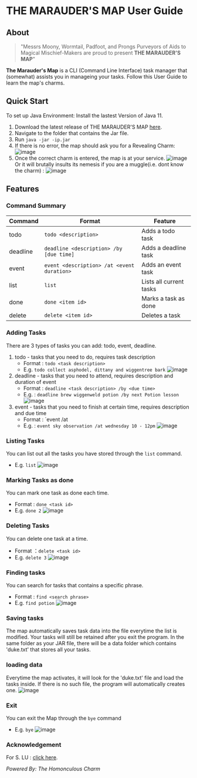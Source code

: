 # THE MARAUDER'S MAP User Guide 

## About 
> "Messrs Moony, Wormtail, Padfoot, and Prongs
> Purveyors of Aids to Magical Mischief-Makers
> are proud to present
> **THE MARAUDER'S MAP**"

**The Marauder's Map** is a CLI (Command Line Interface) task manager that (somewhat) assists you in manageing your tasks. 
Follow this User Guide to learn the map's charms. 

## Quick Start 
To set up Java Environment: Install the lastest Version of Java 11.
1. Download the latest release of THE MARAUDER'S MAP [here](https://github.com/Isabella-L/ip/releases/latest).
2. Navigate to the folder that contains the Jar file.
3. Run `java -jar -ip.jar`
4. If there is no error, the map should ask you for a Revealing Charm: 
![image](https://user-images.githubusercontent.com/69776265/135422052-4c6a9809-99f0-4b9e-a433-80e8059f0ff3.png)
5. Once the correct charm is entered, the map is at your service. 
![image](https://user-images.githubusercontent.com/69776265/135422439-767bd5b1-7678-456a-b03e-24357b4a5479.png)
   Or it will brutally insults its nemesis if you are a muggle(i.e. dont know the charm) :
   ![image](https://user-images.githubusercontent.com/69776265/135422175-5089dd3a-3c63-4827-8902-6355d90d26bf.png)

   

## Features 
### Command Summary 
Command | Format | Feature
------------ | ------------- | -------------
todo | `todo <description>` | Adds a todo task 
deadline | `deadline <description> /by [due time]` | Adds a deadline task
event | `event <description> /at <event duration>` | Adds an event task
list | `list` | Lists all current tasks
done | `done <item id>` | Marks a task as done
delete | `delete <item id>` | Deletes a task

### Adding Tasks 
There are 3 types of tasks you can add: todo, event, deadline.
1. todo - tasks that you need to do, requires task description
    - Format : `todo <task description>`
    - E.g. `todo collect asphodel, dittany and wiggentree bark`
    ![image](https://user-images.githubusercontent.com/69776265/135445227-f7b2c8f2-699c-46aa-905d-88a940a9e3c0.png)
2. deadline - tasks that you need to attend, requires description and duration of event
    - Format : `deadline <task description> /by <due time> `
    - E.g. : `deadline brew wiggenweld potion /by next Potion lesson`
    ![image](https://user-images.githubusercontent.com/69776265/135445345-6448ddef-df77-4519-8583-4a19763797c8.png)
3. event - tasks that you need to finish at certain time, requires description and due time
    - Format : `event <task description> /at <duration>
    - E.g. : `event sky observation /at wednesday 10 - 12pm`
    ![image](https://user-images.githubusercontent.com/69776265/135445419-7e8d46e8-ffaa-41b4-9694-c0ec77e16c69.png)

### Listing Tasks
You can list out all the tasks you have stored through the `list` command.
- E.g.  `list`
![image](https://user-images.githubusercontent.com/69776265/135445503-4ae2f355-c0b6-4660-9565-7a751f013d86.png)

### Marking Tasks as done
You can mark one task as done each time. 
- Format : `done <task id>`
- E.g. `done 2`
![image](https://user-images.githubusercontent.com/69776265/135445587-e9ed1b79-feb0-4f90-a886-89a68e741b39.png)

### Deleting Tasks 
You can delete one task at a time.
- Format ：`delete <task id>`
- E.g. `delete 3`
![image](https://user-images.githubusercontent.com/69776265/135446872-7ee625f0-bc68-4f67-bb37-973dc03d22bc.png)

### Finding tasks 
You can search for tasks that contains a specific phrase.
- Format : `find <search phrase>`
- E.g. `find potion`
![image](https://user-images.githubusercontent.com/69776265/135445664-1e08dc80-f10c-4ba2-ac4b-01307fafa1bd.png)

### Saving tasks 
The map automatically saves task data into the file everytime the list is modified. Your tasks will still be retained after you exit the program. In the same folder as your JAR file, there will be a data folder which contains 'duke.txt' that stores all your tasks.

### loading data
Everytime the map activates, it will look for the 'duke.txt' file and load the tasks inside. If there is no such file, the program will automatically creates one. 
![image](https://user-images.githubusercontent.com/69776265/135446784-00a84ae5-216a-4d9e-8dbc-a067bc7a8ff6.png)

### Exit 
You can exit the Map through the `bye` command 
- E.g. `bye`
![image](https://user-images.githubusercontent.com/69776265/135445739-47d5e54d-812a-4797-900b-bec5ae2eb8b0.png)


### Acknowledgement
For S. LU : [click here](https://github.com/Isabella-L/ip/edit/gh-pages/index.md).

_Powered By: The Homonculous Charm_
